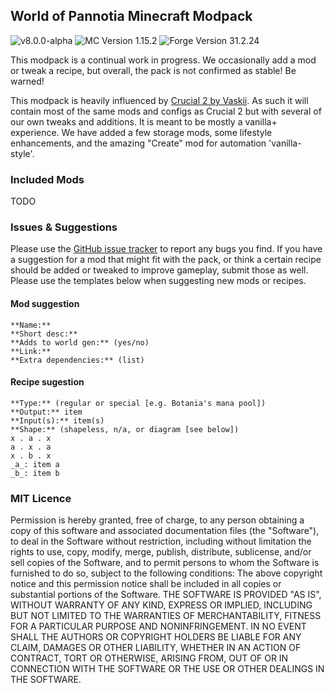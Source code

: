 ## World of Pannotia Minecraft Modpack

![v8.0.0-alpha](https://img.shields.io/badge/version-8.0.0-green.svg) ![MC Version 1.15.2](https://img.shields.io/badge/MC%20Version-1.16.5-blue.svg) ![Forge Version 31.2.24](https://img.shields.io/badge/Forge%20Version-31.2.24-red.svg)

This modpack is a continual work in progress. We occasionally add a mod or tweak a recipe, but overall, the pack is not confirmed as stable! Be warned!

This modpack is heavily influenced by [Crucial 2 by Vaskii](https://www.curseforge.com/minecraft/modpacks/crucial-2). As such it will contain most of the same mods and configs as Crucial 2 but with several of our own tweaks and additions. It is meant to be mostly a vanilla+ experience. We have added a few storage mods, some lifestyle enhancements, and the amazing "Create" mod for automation 'vanilla-style'. 

### Included Mods

TODO

### Issues & Suggestions

Please use the [GitHub issue tracker](https://github.com/chimericdream/WorldOfPannotia-MC-Modpack/issues) to report any bugs you find. If you have a suggestion for a mod that might fit with the pack, or think a certain recipe should be added or tweaked to improve gameplay, submit those as well. Please use the templates below when suggesting new mods or recipes.

#### Mod suggestion

```
**Name:**
**Short desc:**
**Adds to world gen:** (yes/no)
**Link:**
**Extra dependencies:** (list)
```

#### Recipe sugestion

```
**Type:** (regular or special [e.g. Botania's mana pool])
**Output:** item
**Input(s):** item(s)
**Shape:** (shapeless, n/a, or diagram [see below])
x . a . x
a . x . a
x . b . x
_a_: item a
_b_: item b
```

### MIT Licence

Permission is hereby granted, free of charge, to any person obtaining a copy of this software and associated documentation files (the "Software"), to deal in the Software without restriction, including without limitation the rights to use, copy, modify, merge, publish, distribute, sublicense, and/or sell copies of the Software, and to permit persons to whom the Software is furnished to do so, subject to the following conditions: The above copyright notice and this permission notice shall be included in all copies or substantial portions of the Software. THE SOFTWARE IS PROVIDED "AS IS", WITHOUT WARRANTY OF ANY KIND, EXPRESS OR IMPLIED, INCLUDING BUT NOT LIMITED TO THE WARRANTIES OF MERCHANTABILITY, FITNESS FOR A PARTICULAR PURPOSE AND NONINFRINGEMENT. IN NO EVENT SHALL THE AUTHORS OR COPYRIGHT HOLDERS BE LIABLE FOR ANY CLAIM, DAMAGES OR OTHER LIABILITY, WHETHER IN AN ACTION OF CONTRACT, TORT OR OTHERWISE, ARISING FROM, OUT OF OR IN CONNECTION WITH THE SOFTWARE OR THE USE OR OTHER DEALINGS IN THE SOFTWARE.
